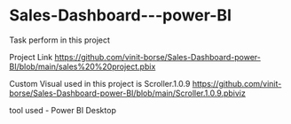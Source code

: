 # Sales-Dashboard---power-BI

Task perform in this project

Project Link
https://github.com/vinit-borse/Sales-Dashboard-power-BI/blob/main/sales%20%20project.pbix

Custom Visual used in this project is Scroller.1.0.9
https://github.com/vinit-borse/Sales-Dashboard-power-BI/blob/main/Scroller.1.0.9.pbiviz

tool used - Power BI Desktop
